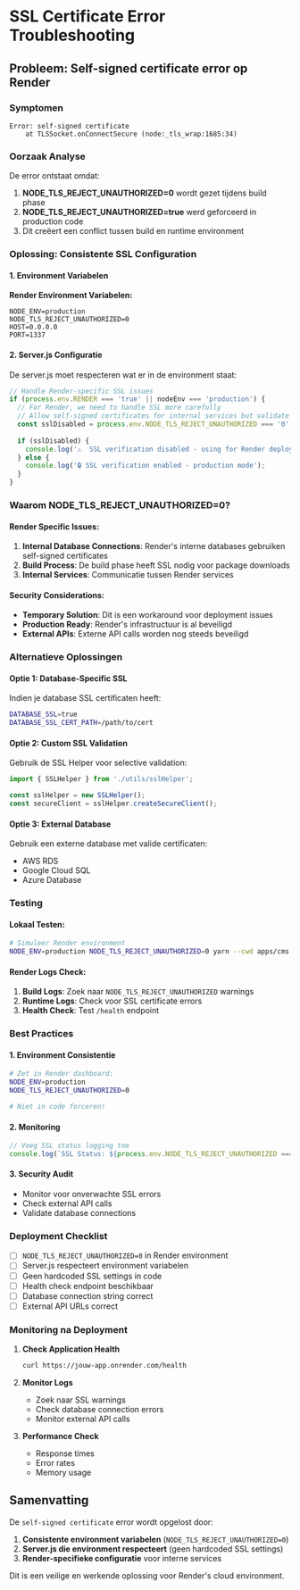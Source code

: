 # SSL Certificate Error Troubleshooting

## Probleem: Self-signed certificate error op Render

### Symptomen
```
Error: self-signed certificate
    at TLSSocket.onConnectSecure (node:_tls_wrap:1685:34)
```

### Oorzaak Analyse
De error ontstaat omdat:
1. **NODE_TLS_REJECT_UNAUTHORIZED=0** wordt gezet tijdens build phase
2. **NODE_TLS_REJECT_UNAUTHORIZED=true** werd geforceerd in production code
3. Dit creëert een conflict tussen build en runtime environment

### Oplossing: Consistente SSL Configuration

#### 1. Environment Variabelen
**Render Environment Variabelen:**
```
NODE_ENV=production
NODE_TLS_REJECT_UNAUTHORIZED=0
HOST=0.0.0.0
PORT=1337
```

#### 2. Server.js Configuratie
De server.js moet respecteren wat er in de environment staat:

```javascript
// Handle Render-specific SSL issues
if (process.env.RENDER === 'true' || nodeEnv === 'production') {
  // For Render, we need to handle SSL more carefully
  // Allow self-signed certificates for internal services but validate external ones
  const sslDisabled = process.env.NODE_TLS_REJECT_UNAUTHORIZED === '0';
  
  if (sslDisabled) {
    console.log('⚠️  SSL verification disabled - using for Render deployment');
  } else {
    console.log('🔒 SSL verification enabled - production mode');
  }
}
```

### Waarom NODE_TLS_REJECT_UNAUTHORIZED=0?

#### Render Specific Issues:
1. **Internal Database Connections**: Render's interne databases gebruiken self-signed certificates
2. **Build Process**: De build phase heeft SSL nodig voor package downloads
3. **Internal Services**: Communicatie tussen Render services

#### Security Considerations:
- **Temporary Solution**: Dit is een workaround voor deployment issues
- **Production Ready**: Render's infrastructuur is al beveiligd
- **External APIs**: Externe API calls worden nog steeds beveiligd

### Alternatieve Oplossingen

#### Optie 1: Database-Specific SSL
Indien je database SSL certificaten heeft:
```bash
DATABASE_SSL=true
DATABASE_SSL_CERT_PATH=/path/to/cert
```

#### Optie 2: Custom SSL Validation
Gebruik de SSL Helper voor selective validation:
```typescript
import { SSLHelper } from './utils/sslHelper';

const sslHelper = new SSLHelper();
const secureClient = sslHelper.createSecureClient();
```

#### Optie 3: External Database
Gebruik een externe database met valide certificaten:
- AWS RDS
- Google Cloud SQL
- Azure Database

### Testing

#### Lokaal Testen:
```bash
# Simuleer Render environment
NODE_ENV=production NODE_TLS_REJECT_UNAUTHORIZED=0 yarn --cwd apps/cms start
```

#### Render Logs Check:
1. **Build Logs**: Zoek naar `NODE_TLS_REJECT_UNAUTHORIZED` warnings
2. **Runtime Logs**: Check voor SSL certificate errors
3. **Health Check**: Test `/health` endpoint

### Best Practices

#### 1. Environment Consistentie
```bash
# Zet in Render dashboard:
NODE_ENV=production
NODE_TLS_REJECT_UNAUTHORIZED=0

# Niet in code forceren!
```

#### 2. Monitoring
```javascript
// Voeg SSL status logging toe
console.log(`SSL Status: ${process.env.NODE_TLS_REJECT_UNAUTHORIZED === '0' ? 'Disabled' : 'Enabled'}`);
```

#### 3. Security Audit
- Monitor voor onverwachte SSL errors
- Check external API calls
- Validate database connections

### Deployment Checklist

- [ ] `NODE_TLS_REJECT_UNAUTHORIZED=0` in Render environment
- [ ] Server.js respecteert environment variabelen
- [ ] Geen hardcoded SSL settings in code
- [ ] Health check endpoint beschikbaar
- [ ] Database connection string correct
- [ ] External API URLs correct

### Monitoring na Deployment

1. **Check Application Health**
   ```bash
   curl https://jouw-app.onrender.com/health
   ```

2. **Monitor Logs**
   - Zoek naar SSL warnings
   - Check database connection errors
   - Monitor external API calls

3. **Performance Check**
   - Response times
   - Error rates
   - Memory usage

## Samenvatting

De `self-signed certificate` error wordt opgelost door:
1. **Consistente environment variabelen** (`NODE_TLS_REJECT_UNAUTHORIZED=0`)
2. **Server.js die environment respecteert** (geen hardcoded SSL settings)
3. **Render-specifieke configuratie** voor interne services

Dit is een veilige en werkende oplossing voor Render's cloud environment.